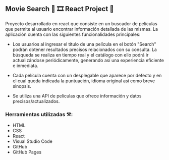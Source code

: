 ## Movie Search 🎥 🎞️ React Project 💫

Proyecto desarrollado en react que consiste en un buscador de películas que permite al usuario encontrar información detallada de las mismas. La aplicación cuenta con las siguientes funcionalidades principales:

- Los usuarios al ingresar el título de una película en el botón "Search" podrán obtener resultados precisos relacionados con su consulta. La búsqueda se realiza en tiempo real y el catálogo con ello podrá ir actualizándose periódicamente, generando así una experiencia eficiente e inmediata.

- Cada película cuenta con un desplegable que aparece por defecto y en el cual queda indicada la puntuación, idioma original así como breve sinopsis.

- Se utiliza una API de películas que ofrece información y datos precisos/actualizados.


 ### Herramientas utilizadas ⚒️:

- HTML
- CSS
- React
- Visual Studio Code
- GitHub
- GitHub Pages

